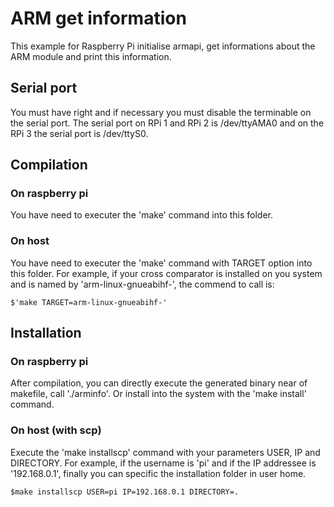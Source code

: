 # ARM get information #
This example for Raspberry Pi initialise armapi, get informations about
the ARM module and print this information.


## Serial port ##
You must have right and if necessary you must disable the terminable on the serial port. 
The serial port on RPi 1 and RPi 2 is /dev/ttyAMA0 and on the RPi 3 the serial port is /dev/ttyS0.


## Compilation ###

### On raspberry pi ###
You have need to executer the 'make' command into this folder.
### On host ###
You have need to executer the 'make' command 
with TARGET option into this folder.
For example, if your cross comparator is installed on you system and
is named by 'arm-linux-gnueabihf-', the commend to call is:

	$'make TARGET=arm-linux-gnueabihf-'


## Installation ##

### On raspberry pi ###
After compilation, you can directly execute the generated binary near of
makefile, call './arminfo'.
Or install into the system with the 'make install' command.
### On host (with scp) ###
Execute the 'make installscp' command with your parameters USER, IP and
DIRECTORY. For example, if the username is 'pi' and if the IP addressee is
'192.168.0.1', finally you can specific the installation folder in user
home.

	$make installscp USER=pi IP=192.168.0.1 DIRECTORY=.






